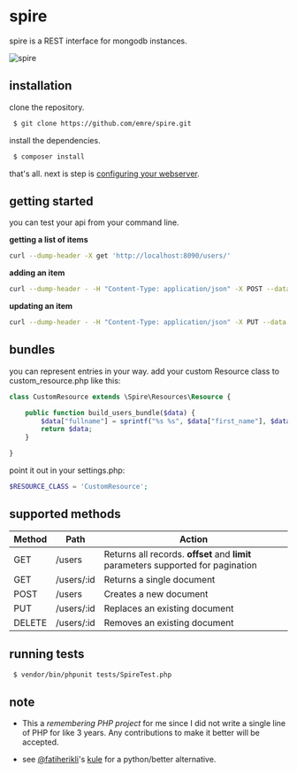 # spire

spire is a REST interface for mongodb instances.

![spire](http://i.imgur.com/wLO0OxJ.png)


## installation

clone the repository.
```sh
 $ git clone https://github.com/emre/spire.git
```
install the dependencies.
```sh
 $ composer install
```
that's all. next is step is <a href="http://silex.sensiolabs.org/doc/web_servers.html">configuring your webserver</a>.

## getting started

you can test your api from your command line. 

**getting a list of items**
``` sh
curl --dump-header -X get 'http://localhost:8090/users/'
```
**adding an item**
``` sh
curl --dump-header - -H "Content-Type: application/json" -X POST --data '{"first_name":"John", "last_name":"Doe", "location": "Miami, FL"}' http://localhost/users/
```
**updating an item**
``` sh
curl --dump-header - -H "Content-Type: application/json" -X PUT --data '{"first_name":"Jane", "last_name": "Brown"}' http://localhost/users/:USER_ID:/
```

## bundles
you can represent entries in your way. add your custom Resource class to custom_resource.php like this:

``` php
class CustomResource extends \Spire\Resources\Resource {

    public function build_users_bundle($data) {
        $data["fullname"] = sprintf("%s %s", $data["first_name"], $data["last_name"]);
        return $data;
    }

}

```
point it out in your settings.php:
``` php
$RESOURCE_CLASS = 'CustomResource';
```


## supported methods

| Method        | Path          |           Action              |
| ------------- |---------------| ------------------------------|
| GET           | /users        | Returns all records. **offset** and **limit** parameters supported for pagination     |
| GET           | /users/:id    | Returns a single document     |
| POST          | /users        | Creates a new document        |
| PUT           | /users/:id    | Replaces an existing document |
| DELETE        | /users/:id    | Removes an existing document  |



## running tests

```sh
 $ vendor/bin/phpunit tests/SpireTest.php
```

## note
 - This a _remembering PHP project_ for me since I did not write a single line of PHP for like 3 years. Any contributions to make it better will be accepted.

 - see <a href="http://github.com/fatiherikli">@fatiherikli</a>'s <a href="http://github.com/fatiherikli/kule">kule</a> for a python/better alternative.

